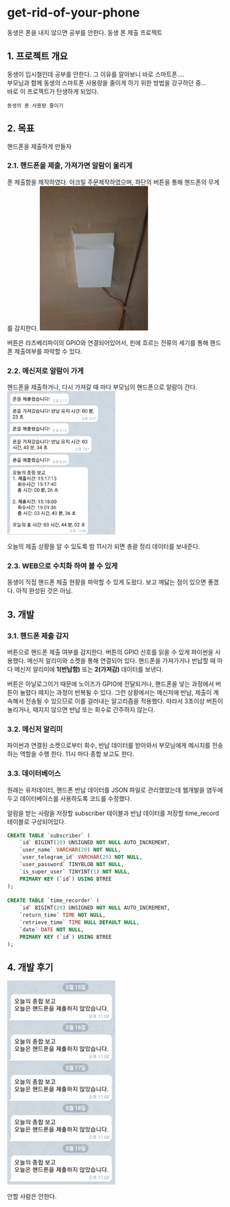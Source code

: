 # get-rid-of-your-phone
동생은 폰을 내지 않으면 공부를 안한다. 동생 폰 제출 프로젝트

## 1. 프로젝트 개요
동생이 입시철인데 공부를 안한다. 그 이유를 알아보니 바로 스마트폰....  
부모님과 함께 동생의 스마트폰 사용량을 줄이게 하기 위한 방법을 강구하던 중...  
바로 이 프로젝트가 탄생하게 되었다.

    동생의 폰 사용량 줄이기

## 2. 목표
핸드폰을 제출하게 만들자
### 2.1. 핸드폰을 제출, 가져가면 알람이 울리게
폰 제출함을 제작하였다. 아크릴 주문제작하였으며, 하단의 버튼을 통해 핸드폰의 무게를 감지한다.
<img src="./img/1.jpg" width="50%"/>

버튼은 라즈베리파이의 GPIO와 연결되어있어서, 핀에 흐르는 전류의 세기를 통해 핸드폰 제출여부를 파악할 수 있다.

### 2.2. 메신저로 알람이 가게
핸드폰을 제출하거나, 다시 가져갈 때 마다 부모님의 핸드폰으로 알람이 간다.
<img src="./img/2.jpg" width="50%"/>

오늘의 제출 상황을 알 수 있도록 밤 11시가 되면 총괄 정리 데이터를 보내준다.

### 2.3. WEB으로 수치화 하여 볼 수 있게
동생이 직접 핸드폰 제출 현황을 파악할 수 있게 도왔다. 보고 깨닳는 점이 있으면 좋겠다.  아직 완성된 것은 아님.

## 3. 개발
### 3.1. 핸드폰 제출 감지
버튼으로 핸드폰 제출 여부를 감지한다. 버튼의 GPIO 신호를 읽을 수 있게 파이썬을 사용했다. 메신저 알리미와 소켓을 통해 연결되어 있다. 핸드폰을 가져가거나 반납할 때 마다 메신저 알리미에 <strong>1(반납함)</strong> 또는 <strong>2(가져감)</strong> 데이터를 보낸다.  

버튼은 아날로그이기 때문에 노이즈가 GPIO에 전달되거나, 핸드폰을 넣는 과정에서 버튼이 눌렸다 떼지는 과정이 반복될 수 있다. 그런 상황에서는 메신저에 반납, 제출이 계속해서 전송될 수 있으므로 이를 걸러내는 알고리즘을 적용했다. 따라서 3초이상 버튼이 눌리거나, 떼지지 않으면 반납 또는 회수로 간주하지 않는다.

### 3.2. 메신저 알리미
파이썬과 연결된 소켓으로부터 회수, 반납 데이터를 받아와서 부모님에게 메시지를 전송하는 역할을 수행 한다. 11시 마다 종합 보고도 한다.  

### 3.3. 데이터베이스
원래는 유저데이터, 핸드폰 반납 데이터를 JSON 파일로 관리했었는데 웹개발을 염두에 두고 데이터베이스를 사용하도록 코드를 수정했다.

알람을 받는 사람을 저장할 subscriber 테이블과 반납 데이터를 저장할 time_record 테이블로 구성되어있다.
```SQL
CREATE TABLE `subscriber` (
	`id` BIGINT(20) UNSIGNED NOT NULL AUTO_INCREMENT,
	`user_name` VARCHAR(20) NOT NULL,
	`user_telegram_id` VARCHAR(20) NOT NULL,
	`user_password` TINYBLOB NOT NULL,
	`is_super_user` TINYINT(1) NOT NULL,
	PRIMARY KEY (`id`) USING BTREE
);

CREATE TABLE `time_recorder` (
	`id` BIGINT(20) UNSIGNED NOT NULL AUTO_INCREMENT,
	`return_time` TIME NOT NULL,
	`retrieve_time` TIME NULL DEFAULT NULL,
	`date` DATE NOT NULL,
	PRIMARY KEY (`id`) USING BTREE
);
```

## 4. 개발 후기
<img src="./img/3.jpg" width="50%"/>

안할 사람은 안한다.
